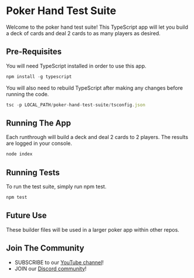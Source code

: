 # Poker Hand Test Suite
Welcome to the poker hand test suite! This TypeScript app will let you build a deck of cards and deal 2 cards to as many players as desired.

## Pre-Requisites
You will need TypeScript installed in order to use this app.

```js
npm install -g typescript
```

You will also need to rebuild TypeScript after making any changes before running the code.

```js
tsc -p LOCAL_PATH/poker-hand-test-suite/tsconfig.json
```

## Running The App
Each runthrough will build a deck and deal 2 cards to 2 players. The results are logged in your console.

```js
node index
```

## Running Tests
To run the test suite, simply run npm test.
```js
npm test
```

## Future Use
These builder files will be used in a larger poker app within other repos.

## Join The Community
- SUBSCRIBE to our [YouTube channel](https://www.youtube.com/channel/UC2bA9VkiR2UV3m4sQ-wwOWg)!
- JOIN our [Discord community](https://discord.gg/Q7BbYEeASE)!
